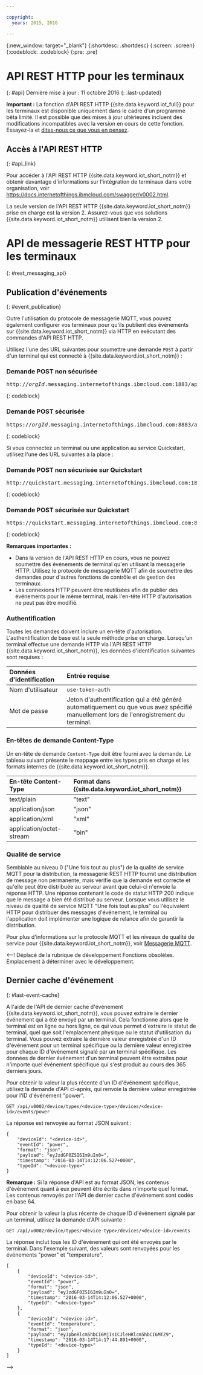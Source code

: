 ```yaml
---

copyright:
  years: 2015, 2016

---
```


{:new_window: target="_blank"}
{:shortdesc: .shortdesc}
{:screen: .screen}
{:codeblock: .codeblock}
{:pre: .pre}

# API REST HTTP pour les terminaux
{: #api}
Dernière mise à jour : 11 octobre 2016
{: .last-updated}

**Important :** La fonction d'API REST HTTP {{site.data.keyword.iot_full}} pour les terminaux est disponible uniquement dans le cadre d'un programme bêta limité. Il est possible que des mises à jour ultérieures incluent des modifications incompatibles avec la version en cours de cette fonction. Essayez-la et [dites-nous ce que vous en pensez](https://developer.ibm.com/answers/smart-spaces/17/internet-of-things.html).

## Accès à l'API REST HTTP
{: #api_link}

Pour accéder à l'API REST HTTP {{site.data.keyword.iot_short_notm}} et obtenir davantage d'informations sur l'intégration de terminaux dans votre organisation, voir https://docs.internetofthings.ibmcloud.com/swagger/v0002.html.

La seule version de l'API REST HTTP {{site.data.keyword.iot_short_notm}} prise en charge est la version 2. Assurez-vous que vos solutions {{site.data.keyword.iot_short_notm}} utilisent bien la version 2.

# API de messagerie REST HTTP pour les terminaux
{: #rest_messaging_api}

## Publication d'événements
{: #event_publication}

Outre l'utilisation du protocole de messagerie MQTT, vous pouvez également configurer vos terminaux pour qu'ils publient des événements sur {{site.data.keyword.iot_short_notm}} via HTTP en exécutant des commandes d'API REST HTTP.

Utilisez l'une des URL suivantes pour soumettre une demande `POST` à partir d'un terminal qui est connecté à {{site.data.keyword.iot_short_notm}} :

### Demande POST non sécurisée
<pre class="pre">http://<var class="keyword varname">orgId</var>.messaging.internetofthings.ibmcloud.com:1883/api/v0002/device/types/<var class="keyword varname">typeId</var>/devices/<var class="keyword varname">deviceId</var>/events/<var class="keyword varname">eventId</var></pre>
{: codeblock}

### Demande POST sécurisée
<pre class="pre">https://<var class="keyword varname">orgId</var>.messaging.internetofthings.ibmcloud.com:8883/api/v0002/device/types/<var class="keyword varname">typeId</var>/devices/<var class="keyword varname">deviceId</var>/events/<var class="keyword varname">eventId</var></pre>
{: codeblock}

Si vous connectez un terminal ou une application au service Quickstart, utilisez l'une des URL suivantes à la place :

### Demande POST non sécurisée sur Quickstart
<pre class="pre">http://quickstart.messaging.internetofthings.ibmcloud.com:1883/api/v0002/device/types/<var class="keyword varname">typeId</var>/devices/<var class="keyword varname">deviceId</var>/events/<var class="keyword varname">eventId</var></pre>
{: codeblock}

### Demande POST sécurisée sur Quickstart
<pre class="pre">https://quickstart.messaging.internetofthings.ibmcloud.com:8883/api/v0002/device/types/<var class="keyword varname">typeId</var>/devices/<var class="keyword varname">deviceId</var>/events/<var class="keyword varname">eventId</var></pre>
{: codeblock}

**Remarques importantes :**
- Dans la version de l'API REST HTTP en cours, vous ne pouvez soumettre des événements de terminal qu'en utilisant la messagerie HTTP. Utilisez le protocole de messagerie MQTT afin de soumettre des demandes pour d'autres fonctions de contrôle et de gestion des terminaux.
- Les connexions HTTP peuvent être réutilisées afin de publier des événements pour le même terminal, mais l'en-tête HTTP d'autorisation ne peut pas être modifié.

### Authentification

Toutes les demandes doivent inclure un en-tête d'autorisation. L'authentification de base est la seule méthode prise en charge. Lorsqu'un terminal effectue une demande HTTP via l'API REST HTTP {{site.data.keyword.iot_short_notm}}, les données d'identification suivantes sont requises :

|Données d'identification|Entrée requise|
|:---|:---|
|Nom d'utilisateur|`use-token-auth`
|Mot de passe| Jeton d'authentification qui a été généré automatiquement ou que vous avez spécifié manuellement lors de l'enregistrement du terminal.


### En-têtes de demande Content-Type

Un en-tête de demande `Content-Type` doit être fourni avec la demande. Le tableau suivant présente le mappage entre les types pris en charge et les formats internes de {{site.data.keyword.iot_short_notm}}.

|En-tête Content-Type|Format dans {{site.data.keyword.iot_short_notm}}|
|:---|:---|
|text/plain|"text"
|application/json| "json"
|application/xml | "xml"
|application/octet-stream|"bin"

### Qualité de service

Semblable au niveau 0 ("Une fois tout au plus") de la qualité de service MQTT pour la distribution, la messagerie REST HTTP fournit une distribution de message non permanente, mais vérifie que la demande est correcte et qu'elle peut être distribuée au serveur avant que celui-ci n'envoie la réponse HTTP. Une réponse contenant le code de statut HTTP 200 indique que le message a bien été distribué au serveur. Lorsque vous utilisez le niveau de qualité de service MQTT "Une fois tout au plus" ou l'équivalent HTTP pour distribuer des messages d'événement, le terminal ou l'application doit implémenter une logique de relance afin de garantir la distribution.

Pour plus d'informations sur le protocole MQTT et les niveaux de qualité de service pour {{site.data.keyword.iot_short_notm}}, voir [Messagerie MQTT](../reference/mqtt/index.html).


<--!
Déplacé de la rubrique de développement Fonctions obsolètes. Emplacement à déterminer avec le développement. 
## Dernier cache d'événement
{: #last-event-cache}

A l'aide de l'API de dernier cache d'événement {{site.data.keyword.iot_short_notm}}, vous pouvez extraire le dernier événement qui a été envoyé par un terminal. Cela fonctionne alors que le terminal est en ligne ou hors ligne, ce qui vous permet d'extraire le statut de terminal, quel que soit l'emplacement physique ou le statut d'utilisation du terminal. Vous pouvez extraire la dernière valeur enregistrée d'un ID d'événement pour un terminal spécifique ou la dernière valeur enregistrée pour chaque ID d'événement signalé par un terminal spécifique. Les données de dernier événement d'un terminal peuvent être extraites pour n'importe quel événement spécifique qui s'est produit au cours des 365 derniers jours.

Pour obtenir la valeur la plus récente d'un ID d'événement spécifique, utilisez la demande d'API ci-après, qui renvoie la dernière valeur enregistrée pour l'ID d'événement "power". 

```
GET /api/v0002/device/types/<device-type>/devices/<device-id>/events/power
```

La réponse est renvoyée au format JSON suivant :

```
{
    "deviceId": "<device-id>",
    "eventId": "power",
    "format": "json",
    "payload": "eyJzdGF0ZSI6Im9uIn0=",
    "timestamp": "2016-03-14T14:12:06.527+0000",
    "typeId": "<device-type>"
}
```

**Remarque :** Si la réponse d'API est au format JSON, les contenus d'événement quant à eux peuvent être écrits dans n'importe quel format. Les contenus renvoyés par l'API de dernier cache d'événement sont codés en base 64. 

Pour obtenir la valeur la plus récente de chaque ID d'événement signalé par un terminal, utilisez la demande d'API suivante :

```
GET /api/v0002/device/types/<device-type>/devices/<device-id>/events
```

La réponse inclut tous les ID d'événement qui ont été envoyés par le terminal. Dans l'exemple suivant, des valeurs sont renvoyées pour les événements "power" et "temperature". 

```
[
    {
        "deviceId": "<device-id>",
        "eventId": "power",
        "format": "json",
        "payload": "eyJzdGF0ZSI6Im9uIn0=",
        "timestamp": "2016-03-14T14:12:06.527+0000",
        "typeId": "<device-type>"
    },
    {
        "deviceId": "<device-id>",
        "eventId": "temperature",
        "format": "json",
        "payload": "eyJpbnRlcm5hbCI6MjIsICJleHRlcm5hbCI6MTZ9",
        "timestamp": "2016-03-14T14:17:44.891+0000",
        "typeId": "<device-type>"
    }
]
```
-->
